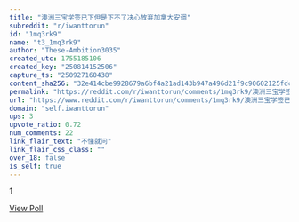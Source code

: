 ```yaml
---
title: "澳洲三宝学签已下但是下不了决心放弃加拿大安调"
subreddit: "r/iwanttorun"
id: "1mq3rk9"
name: "t3_1mq3rk9"
author: "These-Ambition3035"
created_utc: 1755185106
created_key: "250814152506"
capture_ts: "250927160438"
content_sha256: "32e414cbe9928679a6bf4a21ad143b947a496d21f9c90602125fdc4fdf1fdc67"
permalink: "https://reddit.com/r/iwanttorun/comments/1mq3rk9/澳洲三宝学签已下但是下不了决心放弃加拿大安调/"
url: "https://www.reddit.com/r/iwanttorun/comments/1mq3rk9/澳洲三宝学签已下但是下不了决心放弃加拿大安调/"
domain: "self.iwanttorun"
ups: 3
upvote_ratio: 0.72
num_comments: 22
link_flair_text: "不懂就问"
link_flair_css_class: ""
over_18: false
is_self: true
---
```


1

[View Poll](https://www.reddit.com/poll/1mq3rk9)
